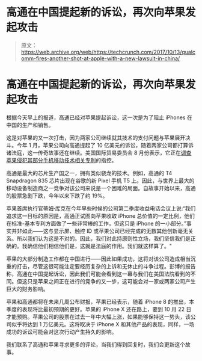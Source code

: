 # 高通在中国提起新的诉讼，再次向苹果发起攻击

> 原文：<https://web.archive.org/web/https://techcrunch.com/2017/10/13/qualcomm-fires-another-shot-at-apple-with-a-new-lawsuit-in-china/>

# 高通在中国提起新的诉讼，再次向苹果发起攻击

根据今天早上的报道，高通已经对苹果提起诉讼，这一次是为了阻止 iPhones 在中国的生产和销售。

这是对苹果的又一次打击，因为两家公司继续就其技术的支付问题与苹果展开决斗。今年 1 月，苹果公司向高通提起了 10 亿美元的诉讼，随着两家公司都打算诉诸法庭，这一传奇故事还在继续。美国国际贸易委员会 8 月份表示，它正在[调查苹果侵犯其部分手机移动技术相关专利](https://web.archive.org/web/20221005223449/https://beta.techcrunch.com/2017/08/08/u-s-trade-commission-now-investigating-apple-in-qualcomm-patent-dispute/)的指控。

高通是最大的芯片生产国之一，拥有类似骁龙的技术。例如，高通的 T4 Snapdragon 835 芯片出现在谷歌的新 Pixel 手机 T5 上。因此，与世界上最大的移动设备制造商之一竞争对该公司来说是一个困难的局面。自故事开始以来，高通的股票急剧下跌，今年以来下跌了约 19%。

苹果首席执行官蒂姆·库克在今年早些时候的公司第二季度收益电话会议上说:“我们追求这一目标的原因是，高通正试图向苹果收取 iPhone 总价值的一定比例，他们在标准-基本专利方面做了一些非常棒的工作，但这只是 iPhone 的一小部分。”事实并非如此——这与显示屏、触控 ID 或苹果公司已经完成的无数其他创新毫无关系。所以我们认为这是不对的。因此，我们对此持原则性立场，我们坚信我们是正确的。我确信他们相信他们是，这就是法庭的作用。我们就这样算了。"

苹果的大部分制造工作都在中国进行——因此如果成功，这将对该公司造成相当沉重的打击，尽管这很可能注定要经历复杂的上诉和无休止的斗争过程。彭博的报告称，高通在中国提起诉讼，因此我们可能会看到这一幕与我们在美国法院看到的不同。但这只是苹果之间正在进行的竞争的又一步，这可能会对一家或两家公司产生巨大的财务影响。

苹果和高通都将在未来几周公布财报，苹果已经表示，随着 iPhone 8 的推出，本季度的表现将比最初预期的更好。苹果的 iPhone X 还在路上，要到 10 月 22 日才能预购。苹果公司的股票在过去一年中大幅上涨，如果能够保持这一势头，该公司似乎将达到 1 万亿美元。这将取决于 iPhone X 和其他产品的表现，同样，一场成功的诉讼可能会对这次行动产生持久的影响。

我们联系了高通和苹果寻求更多的评论，当我们得到回复时，我们会更新这个故事。